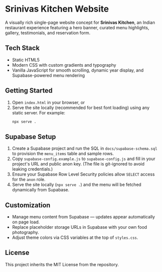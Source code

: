 # Srinivas Kitchen Website

A visually rich single-page website concept for **Srinivas Kitchen**, an Indian restaurant experience featuring a hero banner, curated menu highlights, gallery, testimonials, and reservation form.

## Tech Stack
- Static HTML5
- Modern CSS with custom gradients and typography
- Vanilla JavaScript for smooth scrolling, dynamic year display, and Supabase-powered menu rendering

## Getting Started
1. Open `index.html` in your browser, or
2. Serve the site locally (recommended for best font loading) using any static server. For example:
   ```bash
   npx serve .
   ```

## Supabase Setup
1. Create a Supabase project and run the SQL in `docs/supabase-schema.sql` to provision the `menu_items` table and sample rows.
2. Copy `supabase-config.example.js` to `supabase-config.js` and fill in your project's URL and public anon key. (The file is git-ignored to avoid leaking credentials.)
3. Ensure your Supabase Row Level Security policies allow `SELECT` access for the `anon` role.
4. Serve the site locally (`npx serve .`) and the menu will be fetched dynamically from Supabase.

## Customization
- Manage menu content from Supabase — updates appear automatically on page load.
- Replace placeholder storage URLs in Supabase with your own food photography.
- Adjust theme colors via CSS variables at the top of `styles.css`.

## License
This project inherits the MIT License from the repository.
